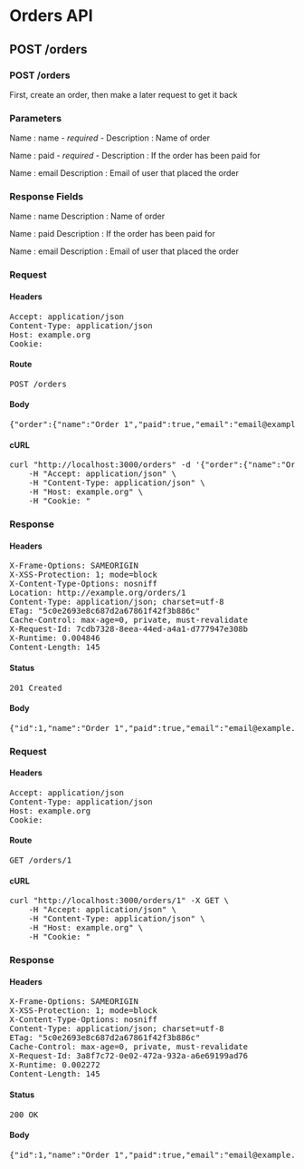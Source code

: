 # Orders API

## POST /orders

### POST /orders

First, create an order, then make a later request to get it back

### Parameters

Name : name *- required -*
Description : Name of order

Name : paid *- required -*
Description : If the order has been paid for

Name : email
Description : Email of user that placed the order


### Response Fields

Name : name
Description : Name of order

Name : paid
Description : If the order has been paid for

Name : email
Description : Email of user that placed the order

### Request

#### Headers

<pre>Accept: application/json
Content-Type: application/json
Host: example.org
Cookie: </pre>

#### Route

<pre>POST /orders</pre>

#### Body

<pre>{"order":{"name":"Order 1","paid":true,"email":"email@example.com"}}</pre>

#### cURL

<pre class="request">curl &quot;http://localhost:3000/orders&quot; -d &#39;{&quot;order&quot;:{&quot;name&quot;:&quot;Order 1&quot;,&quot;paid&quot;:true,&quot;email&quot;:&quot;email@example.com&quot;}}&#39; -X POST \
	-H &quot;Accept: application/json&quot; \
	-H &quot;Content-Type: application/json&quot; \
	-H &quot;Host: example.org&quot; \
	-H &quot;Cookie: &quot;</pre>

### Response

#### Headers

<pre>X-Frame-Options: SAMEORIGIN
X-XSS-Protection: 1; mode=block
X-Content-Type-Options: nosniff
Location: http://example.org/orders/1
Content-Type: application/json; charset=utf-8
ETag: &quot;5c0e2693e8c687d2a67861f42f3b886c&quot;
Cache-Control: max-age=0, private, must-revalidate
X-Request-Id: 7cdb7328-8eea-44ed-a4a1-d777947e308b
X-Runtime: 0.004846
Content-Length: 145</pre>

#### Status

<pre>201 Created</pre>

#### Body

<pre>{"id":1,"name":"Order 1","paid":true,"email":"email@example.com","created_at":"2014-09-08T09:23:19.529Z","updated_at":"2014-09-08T09:23:19.529Z"}</pre>
### Request

#### Headers

<pre>Accept: application/json
Content-Type: application/json
Host: example.org
Cookie: </pre>

#### Route

<pre>GET /orders/1</pre>

#### cURL

<pre class="request">curl &quot;http://localhost:3000/orders/1&quot; -X GET \
	-H &quot;Accept: application/json&quot; \
	-H &quot;Content-Type: application/json&quot; \
	-H &quot;Host: example.org&quot; \
	-H &quot;Cookie: &quot;</pre>

### Response

#### Headers

<pre>X-Frame-Options: SAMEORIGIN
X-XSS-Protection: 1; mode=block
X-Content-Type-Options: nosniff
Content-Type: application/json; charset=utf-8
ETag: &quot;5c0e2693e8c687d2a67861f42f3b886c&quot;
Cache-Control: max-age=0, private, must-revalidate
X-Request-Id: 3a8f7c72-0e02-472a-932a-a6e69199ad76
X-Runtime: 0.002272
Content-Length: 145</pre>

#### Status

<pre>200 OK</pre>

#### Body

<pre>{"id":1,"name":"Order 1","paid":true,"email":"email@example.com","created_at":"2014-09-08T09:23:19.529Z","updated_at":"2014-09-08T09:23:19.529Z"}</pre>
